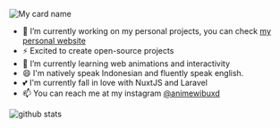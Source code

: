 ![My card name](https://cardivo.vercel.app/api?name=muhammad%20dzaky&description=A%20Passionate%20wibux=https://avatars.githubusercontent.com/u/45036724?v=4&backgroundColor=%23293B5F&instagram=animewibuxd&twitter=dj_%20dzaky&github=muhammaddzaky&twitter=dj_dzaky&pattern=topography&colorPattern=%2347597E&fontColor=%23ddd&iconColor=%23fff&opacity=0.3)

- 🔭 I’m currently working on my personal projects, you can check <a href="http://beacons.page/wibux">my personal website</a>
- ⚡ Excited to create open-source projects
- 🌱 I’m currently learning web animations and interactivity
- 😄 I'm natively speak Indonesian and fluently speak english.
- 💕 I'm currently fall in love with NuxtJS and Laravel
- 📫 You can reach me at my instagram [@animewibuxd](https://instagram.com/animewibuxd)

![github stats](https://github-readme-stats.vercel.app/api?username=muhammaddzaky&show_icons=true)

